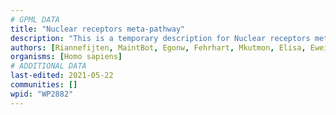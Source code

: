 ```yaml
---
# GPML DATA
title: "Nuclear receptors meta-pathway"
description: "This is a temporary description for Nuclear receptors meta-pathway"
authors: [Riannefijten, MaintBot, Egonw, Fehrhart, Mkutmon, Elisa, Eweitz]
organisms: [Homo sapiens]
# ADDITIONAL DATA
last-edited: 2021-05-22
communities: []
wpid: "WP2882"
---
```


